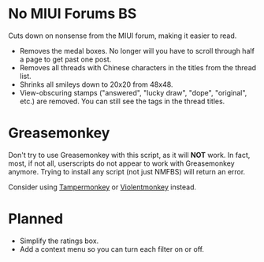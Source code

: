 # No MIUI Forums BS
Cuts down on nonsense from the MIUI forum, making it easier to read.

* Removes the medal boxes. No longer will you have to scroll through half a page to get past one post.
* Removes all threads with Chinese characters in the titles from the thread list.
* Shrinks all smileys down to 20x20 from 48x48.
* View-obscuring stamps ("answered", "lucky draw", "dope", "original", etc.) are removed. You can still see the tags in the thread titles.

# Greasemonkey
Don't try to use Greasemonkey with this script, as it will **NOT** work. In fact, most, if not all, userscripts do not appear to work with Greasemonkey anymore. Trying to install any script (not just NMFBS) will return an error.

Consider using [Tampermonkey](https://tampermonkey.net/) or [Violentmonkey](https://violentmonkey.github.io/get-it/) instead.

# Planned
* Simplify the ratings box.
* Add a context menu so you can turn each filter on or off.
